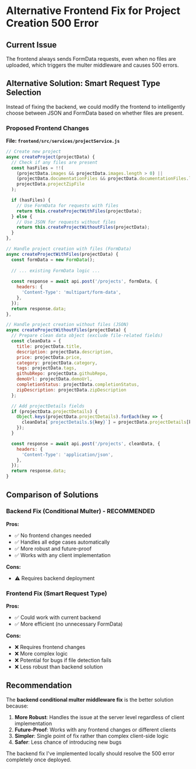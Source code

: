 # Alternative Frontend Fix for Project Creation 500 Error

## Current Issue
The frontend always sends FormData requests, even when no files are uploaded, which triggers the multer middleware and causes 500 errors.

## Alternative Solution: Smart Request Type Selection

Instead of fixing the backend, we could modify the frontend to intelligently choose between JSON and FormData based on whether files are present.

### Proposed Frontend Changes

**File: `frontend/src/services/projectService.js`**

```javascript
// Create new project
async createProject(projectData) {
  // Check if any files are present
  const hasFiles = !!(
    (projectData.images && projectData.images.length > 0) ||
    (projectData.documentationFiles && projectData.documentationFiles.length > 0) ||
    projectData.projectZipFile
  );

  if (hasFiles) {
    // Use FormData for requests with files
    return this.createProjectWithFiles(projectData);
  } else {
    // Use JSON for requests without files
    return this.createProjectWithoutFiles(projectData);
  }
},

// Handle project creation with files (FormData)
async createProjectWithFiles(projectData) {
  const formData = new FormData();
  
  // ... existing FormData logic ...
  
  const response = await api.post('/projects', formData, {
    headers: {
      'Content-Type': 'multipart/form-data',
    },
  });
  return response.data;
},

// Handle project creation without files (JSON)
async createProjectWithoutFiles(projectData) {
  // Prepare clean data object (exclude file-related fields)
  const cleanData = {
    title: projectData.title,
    description: projectData.description,
    price: projectData.price,
    category: projectData.category,
    tags: projectData.tags,
    githubRepo: projectData.githubRepo,
    demoUrl: projectData.demoUrl,
    completionStatus: projectData.completionStatus,
    zipDescription: projectData.zipDescription
  };

  // Add projectDetails fields
  if (projectData.projectDetails) {
    Object.keys(projectData.projectDetails).forEach(key => {
      cleanData[`projectDetails.${key}`] = projectData.projectDetails[key];
    });
  }

  const response = await api.post('/projects', cleanData, {
    headers: {
      'Content-Type': 'application/json',
    },
  });
  return response.data;
}
```

## Comparison of Solutions

### Backend Fix (Conditional Multer) - RECOMMENDED
**Pros:**
- ✅ No frontend changes needed
- ✅ Handles all edge cases automatically
- ✅ More robust and future-proof
- ✅ Works with any client implementation

**Cons:**
- ⚠️ Requires backend deployment

### Frontend Fix (Smart Request Type)
**Pros:**
- ✅ Could work with current backend
- ✅ More efficient (no unnecessary FormData)

**Cons:**
- ❌ Requires frontend changes
- ❌ More complex logic
- ❌ Potential for bugs if file detection fails
- ❌ Less robust than backend solution

## Recommendation

The **backend conditional multer middleware fix** is the better solution because:

1. **More Robust**: Handles the issue at the server level regardless of client implementation
2. **Future-Proof**: Works with any frontend changes or different clients
3. **Simpler**: Single point of fix rather than complex client-side logic
4. **Safer**: Less chance of introducing new bugs

The backend fix I've implemented locally should resolve the 500 error completely once deployed.
